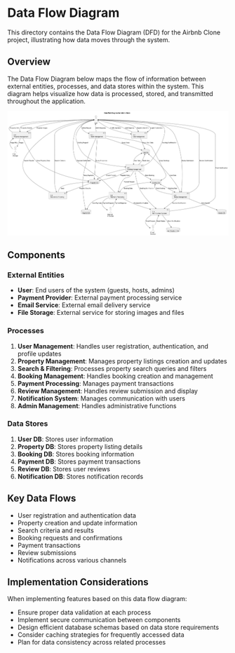 # Data Flow Diagram

This directory contains the Data Flow Diagram (DFD) for the Airbnb Clone project, illustrating how data moves through the system.

## Overview

The Data Flow Diagram below maps the flow of information between external entities, processes, and data stores within the system. This diagram helps visualize how data is processed, stored, and transmitted throughout the application.

![Data Flow Diagram](./Dataflow.drawio.png)

## Components

### External Entities
- **User**: End users of the system (guests, hosts, admins)
- **Payment Provider**: External payment processing service
- **Email Service**: External email delivery service
- **File Storage**: External service for storing images and files

### Processes
1. **User Management**: Handles user registration, authentication, and profile updates
2. **Property Management**: Manages property listings creation and updates
3. **Search & Filtering**: Processes property search queries and filters
4. **Booking Management**: Handles booking creation and management
5. **Payment Processing**: Manages payment transactions
6. **Review Management**: Handles review submission and display
7. **Notification System**: Manages communication with users
8. **Admin Management**: Handles administrative functions

### Data Stores
1. **User DB**: Stores user information
2. **Property DB**: Stores property listing details
3. **Booking DB**: Stores booking information
4. **Payment DB**: Stores payment transactions
5. **Review DB**: Stores user reviews
6. **Notification DB**: Stores notification records

## Key Data Flows

- User registration and authentication data
- Property creation and update information
- Search criteria and results
- Booking requests and confirmations
- Payment transactions
- Review submissions
- Notifications across various channels

## Implementation Considerations

When implementing features based on this data flow diagram:
- Ensure proper data validation at each process
- Implement secure communication between components
- Design efficient database schemas based on data store requirements
- Consider caching strategies for frequently accessed data
- Plan for data consistency across related processes

